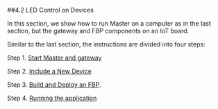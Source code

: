##4.2 LED Control on Devices  

<!---- 元崵(testing) 

* **Requirements**  

    Make sure WuKong environment has been setup on your computer. If not, please refer to [Ch2](../Ch2/Ch2_WuKong_Environment_Setup.md).  
    
    Make sure the development board has been setup. If not, please refer to [Ch3](../Ch3/Ch3_Board_Setup.md).
--->

   In this section, we show how to run Master on a computer as in the last section, but the gateway and FBP components on an IoT board.  


  Similar to the last section, the instructions are divided into four steps:

  Step 1. [Start Master and gateway](OP2/Ch4_part_1_start_master_and_gateway_program.md) 

  Step 2. [Include a New Device](OP2/Ch4_part_2_include_new_device.md)  
  
  Step 3. [Build and Deploy an FBP](OP2/Ch4_part_3_deploy_dbp_application.md).

  Step 4. [Running the application](OP2/Ch4_part_4_testing.md)